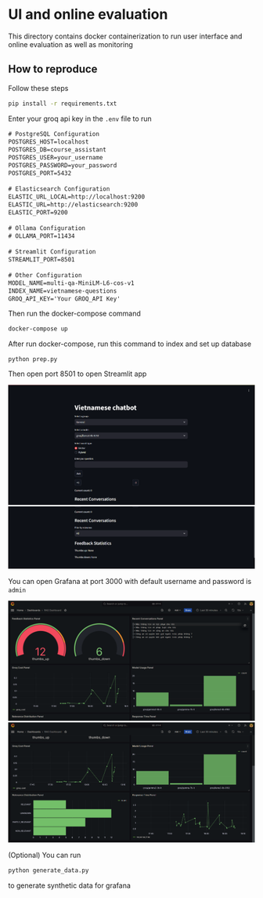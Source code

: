 # UI and online evaluation

This directory contains docker containerization to run user interface and online evaluation as well as monitoring 

## How to reproduce
Follow these steps

```bash
pip install -r requirements.txt
```

Enter your groq api key in the `.env` file to run

```text
# PostgreSQL Configuration
POSTGRES_HOST=localhost
POSTGRES_DB=course_assistant
POSTGRES_USER=your_username
POSTGRES_PASSWORD=your_password
POSTGRES_PORT=5432

# Elasticsearch Configuration
ELASTIC_URL_LOCAL=http://localhost:9200
ELASTIC_URL=http://elasticsearch:9200
ELASTIC_PORT=9200

# Ollama Configuration
# OLLAMA_PORT=11434

# Streamlit Configuration
STREAMLIT_PORT=8501

# Other Configuration
MODEL_NAME=multi-qa-MiniLM-L6-cos-v1
INDEX_NAME=vietnamese-questions
GROQ_API_KEY='Your GROQ_API Key'
```

Then run the docker-compose command

```bash
docker-compose up
```

After run docker-compose, run this command to index and set up database

```bash
python prep.py
```

Then open port 8501 to open Streamlit app

![alt text](../images/ui.png)
![alt text](../images/ui(2).png)

You can open Grafana at port 3000 with default username and password is `admin`

![alt text](../images/grafana_dashboard1.png)
![alt text](../images/grafana_dashboard2.png)

(Optional) You can run 
```bash
python generate_data.py
``` 
to generate synthetic data for grafana 